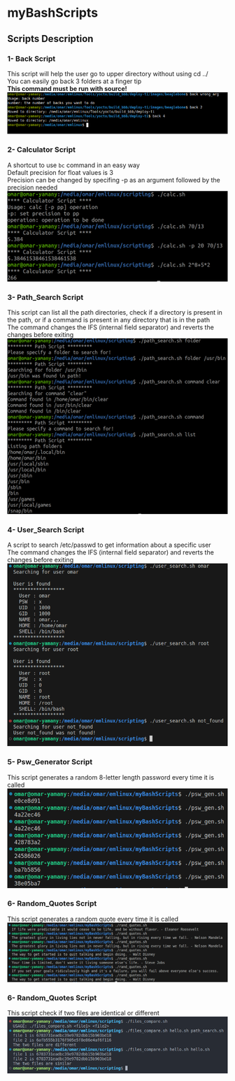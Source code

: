 
# myBashScripts

## Scripts Description

### 1- Back Script

This script will help the user go to upper directory without using cd ../  
You can easily go back 3 folders at a finger tip  
**This command must be run with source!**  
![Script Execution](https://github.com/Piistachyoo/myBashScripts/blob/main/Back%20script/script.png?raw=true)  

### 2- Calculator Script

A shortcut to use `bc` command in an easy way  
Default precision for float values is 3  
Precision can be changed by specifing -p as an argument followed by the precision needed  
![Script Execution](https://github.com/Piistachyoo/myBashScripts/blob/main/Calculator%20Script/script.png?raw=true)  

### 3- Path_Search Script

This script can list all the path directories, check if a directory is present in the path, or if a command is present in any directory that is in the path  
The command changes the IFS (internal field separator) and reverts the changes before exiting  
![Script Execution](https://github.com/Piistachyoo/myBashScripts/blob/main/Path_Search%20Script/script.png?raw=true)  

### 4- User_Search Script

A script to search /etc/passwd to get information about a specific user  
The command changes the IFS (internal field separator) and reverts the changes before exiting  
![Script Execution](https://github.com/Piistachyoo/myBashScripts/blob/main/User_Search%20Script/script.png?raw=true)  

### 5- Psw_Generator Script

This script generates a random 8-letter length password every time it is called  
![Script Execution](https://github.com/Piistachyoo/myBashScripts/blob/main/Psw_Generator/script.png?raw=true)  

### 6- Random_Quotes Script

This script generates a random quote every time it is called  
![Script Execution](https://github.com/Piistachyoo/myBashScripts/blob/main/Random_Quotes/script.png?raw=true)  

### 6- Random_Quotes Script

This script check if two files are identical or different
![Script Execution](https://github.com/Piistachyoo/myBashScripts/blob/main/File_Compare/script.png?raw=true)  
